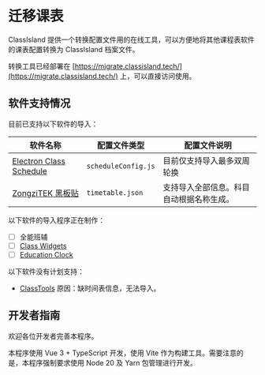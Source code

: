 # 迁移课表

ClassIsland 提供一个转换配置文件用的在线工具，可以方便地将其他课程表软件的课表配置转换为 ClassIsland 档案文件。

转换工具已经部署在 [https://migrate.classisland.tech/](https://migrate.classisland.tech/) 上，可以直接访问使用。

## 软件支持情况

目前已支持以下软件的导入：

| 软件名称 | 配置文件类型 | 配置文件说明 |
| --- | --- | --- |
| [Electron Class Schedule](https://github.com/EnderWolf006/ElectronClassSchedule/) | `scheduleConfig.js` | 目前仅支持导入最多双周轮换 |
| [ZongziTEK 黑板贴](https://github.com/STBBRD/ZongziTEK-Blackboard-Sticker/) | `timetable.json` | 支持导入全部信息。科目自动根据名称生成。 |


以下软件的导入程序正在制作：

- [ ] 全能班辅
- [ ] [Class Widgets](https://github.com/RinLit-233-shiroko/Class-Widgets/)
- [ ] [Education Clock](https://github.com/Return-Log/Education-Clock/)

以下软件没有计划支持：

- [ClassTools](https://github.com/clansty/ClassTools/) 原因：缺时间表信息，无法导入。

## 开发者指南

欢迎各位开发者完善本程序。

本程序使用 Vue 3 + TypeScript 开发，使用 Vite 作为构建工具。需要注意的是，本程序强制要求使用 Node 20 及 Yarn 包管理进行开发。
